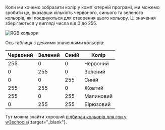 Коли ми хочемо зобразити колір у комп'ютерній програмі, ми можемо зробити це, вказавши кількість червоного, синього та зеленого кольорів, які поєднуються для створення цього кольору. Ці значення зберігаються у вигляді числа від 0 до 255.

![RGB кольори](images/RGB.gif)

Ось таблиця з деякими значеннями кольорів:

| Червоний | Зелений | Синій | Колір     |
| -------- | ------- | ----- | --------- |
| 255      | 0       | 0     | Червоний  |
| 0        | 255     | 0     | Зелений   |
| 0        | 0       | 255   | Синій     |
| 255      | 255     | 0     | Жовтий    |
| 255      | 0       | 255   | Малиновий |
| 0        | 255     | 255   | Бірюзовий |

Тут можна знайти хороший [підбирач кольорів для гри у w3schools](https://www.w3schools.com/colors/colors_rgb.asp){:target="_blank"}.